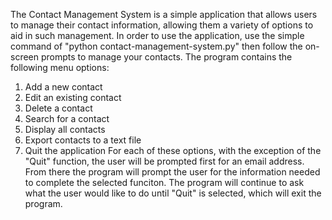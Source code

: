 The Contact Management System is a simple application that allows users to manage their contact information, allowing them a variety of options to aid in such management. 
In order to use the application, use the simple command of "python contact-management-system.py" then follow the on-screen prompts to manage your contacts. 
The program contains the following menu options:
1. Add a new contact
2. Edit an existing contact
3. Delete a contact
4. Search for a contact
5. Display all contacts
6. Export contacts to a text file
7. Quit the application
For each of these options, with the exception of the "Quit" function, the user will be prompted first for an email address. From there the program will prompt the user for the information needed to complete the selected funciton.
The program will continue to ask what the user would like to do until "Quit" is selected, which will exit the program. 
